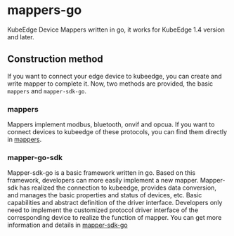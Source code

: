 # mappers-go
KubeEdge Device Mappers written in go, it works for KubeEdge 1.4 version and later.

## Construction method
If you want to connect your edge device to kubeedge, you can create and write mapper to complete it. Now, two methods 
are provided, the basic ```mappers``` and ```mapper-sdk-go```.
### mappers
Mappers implement modbus, bluetooth, onvif and opcua. If you want to connect devices to kubeedge of these protocols, you can find
them directly in [mappers](./mappers).
### mapper-go-sdk
Mapper-sdk-go is a basic framework written in go. Based on this framework, developers can more easily implement a new mapper. Mapper-sdk has realized the connection to kubeedge, provides data conversion, and manages the basic properties and status of devices, etc. Basic capabilities and abstract definition of the driver interface. Developers only need to implement the customized protocol driver interface of the corresponding device to realize the function of mapper.
You can get more information and details in [mapper-sdk-go](./mapper-sdk-go/)
